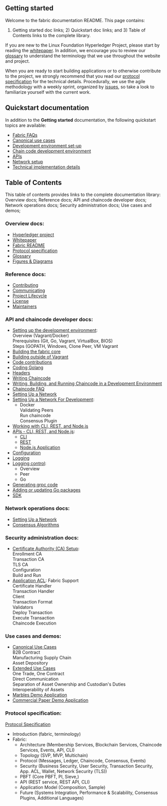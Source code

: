 
## Getting started

Welcome to the fabric documentation README. This page contains: <br>
1) Getting started doc links; 2) Quickstart doc links; and 3) Table of Contents links to the complete library.

If you are new to the Linux Foundation Hyperledger Project, please start by reading the  [whitepaper](https://github.com/hyperledger/hyperledger/wiki/Whitepaper-WG). In addition, we encourage you to review our [glossary](glossary.md) to understand the terminology that we use throughout the website and project.

When you are ready to start building applications or to otherwise contribute to the project, we strongly recommend that you read our [protocol specification](protocol-spec.md) for the technical details. Procedurally, we use the agile methodology with a weekly sprint, organized by [issues](https://github.com/hyperledger/fabric/issues), so take a look to familiarize yourself with the current work.

## Quickstart documentation
In addition to the <b>Getting started</b> documentation, the following quickstart topics are available:
- [Fabric FAQs](FAQ)
- [Canonical use cases](biz/usecases.md)
- [Development environment set-up](dev-setup/devenv.md)
- [Chain code development environment](API/SandboxSetup.md)
- [APIs](API/CoreAPI.md)
- [Network setup](dev-setup/devnet-setup.md)
- [Technical implementation details](https://github.com/hyperledger/fabric/tree/master/docs/tech)

## Table of Contents

This table of contents provides links to the complete documentation library: <br>
Overview docs; Reference docs; API and chaincode developer docs; Network operations docs; Security administration docs; Use cases and demos; 

### Overview docs:

- [Hyperledger project](https://github.com/hyperledger/hyperledger)
- [Whitepaper](https://github.com/hyperledger/hyperledger/wiki/Whitepaper-WG)
- [Fabric README](../README.md)
- [Protocol specification](protocol-spec.md)
- [Glossary](glossary.md) 
- [Figures & Diagrams](/docs/images/) 

### Reference docs:

- [Contributing](CONTRIBUTING.md)
- [Communicating](../README.md#communication-)
- [Project Lifecycle](https://github.com/hyperledger/hyperledger/wiki/Project-Lifecycle)
- [License](LICENSE)
- [Maintainers](MAINTAINERS.md)

### API and chaincode developer docs:

- [Setting up the development environment](dev-setup/devenv.md): <br>
     Overview (Vagrant/Docker) <br>
     Prerequisites (Git, Go, Vagrant, VirtualBox, BIOS) <br>
     Steps (GOPATH, Windows, Clone Peer, VM Vagrant <br>
- [Building the fabric core](../README.md#building-the-fabric-core-)
- [Building outside of Vagrant](../README.md#building-outside-of-vagrant-)
- [Code contributions](../README.md#code-contributions-)
- [Coding Golang](../README.md#coding-golang-)
- [Headers](dev-setup/headers.txt)
- [Writing Chaincode](../README.md#writing-chaincode-)
- [Writing, Building, and Running Chaincode in a Development Environment](API/SandboxSetup.md)
- [Chaincode FAQ](FAQ/chaincode_FAQ.md)
- [Setting Up a Network](../README.md#setting-up-a-network-)
- [Setting Up a Network For Development](dev-setup/devnet-setup.md): <br>
     - Docker <br>
          Validating Peers <br>
          Run chaincode <br>
          Consensus Plugin <br>
- [Working with CLI, REST, and Node.js](../README.md#working-with-cli-rest-and-nodejs-)
- [APIs - CLI, REST, and Node.js](../API/CoreAPI.md): 
     - [CLI](API/CoreAPI.md#cli)
     - [REST](API/CoreAPI.md#rest-api)
     - [Node.js Application](API/CoreAPI.md#nodejs-application)
- [Configuration](../README.md#configuration-)
- [Logging](../README.md#logging-)
- [Logging control](../README.md#dev-setup/logging-control.md): 
     - Overview 
     - Peer
     - Go 
- [Generating grpc code](../README.md#generating-grpc-code-)
- [Adding or updating Go packages](../README.md#adding-or-updating-go-packages-)
- [SDK](wiki-images)

### Network operations docs:

- [Setting Up a Network](../README.md#setting-up-a-network-)
- [Consensus Algorithms](FAQ/consensus_FAQ.md)

### Security administration docs:

- [Certificate Authority (CA) Setup](dev-setup/obcca-setup.md): <br>
     Enrollment CA <br>
     Transaction CA <br>
     TLS CA <br>
     Configuration <br>
     Build and Run <br> 
- [Application ACL](tech/application-ACL.md):
     Fabric Support <br>
     Certificate Handler <br>
     Transaction Handler <br>
     Client <br>
     Transaction Format <br>
     Validators <br>
     Deploy Transaction <br>
     Execute Transaction <br>
     Chaincode Execution <br>

### Use cases and demos:
- [Canonical Use Cases](/biz/usecases.md) <br>
     B2B Contract <br>
     Manufacturing Supply Chain <br> 
     Asset Depository <br>
- [Extended Use Cases](/biz/usecases.md) <br>
     One Trade, One Contract <br>
     Direct Communication <br>
     Separation of Asset Ownership and Custodian's Duties <br>
     Interoperability of Assets <br>
- [Marbles Demo Application](https://github.com/IBM-Blockchain/marbles )
- [Commercial Paper Demo Application](https://github.com/IBM-Blockchain/cp-web )

### Protocol specification: 
[Protocol Specification](protocol-spec.md) 
- Introduction (fabric, terminology)
- Fabric: 
     - Architecture (Membership Services, Blockchain Services, Chaincode Services, Events, API, CLI)
     - Topology (SVP, MVP, Multichain)
     - Protocol (Messages, Ledger, Chaincode, Consensus, Events)
     - Security (Business Security, User Security, Transaction Security, App. ACL, Wallet, Network Security (TLS))
     - PBFT (Core PBFT, PI, Sieve,)
     - API (REST service, REST API, CLI)
     - Application Model (Composition, Sample)
     - Future (Systems Integration, Performance & Scalability, Consensus Plugins, Additional Languages)

